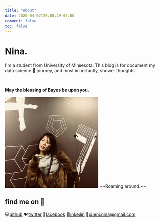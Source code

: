 ```yaml
---
title: "About"
date: 2020-04-02T20:00:29-05:00
comment: false
toc: false
---
```


# Nina.

I'm a student from University of Minnesota. This blog is for document my data science 🎒 journey, and most importantly, shower thoughts.

<br>

**May the blessing of Bayes be upon you.**

<img src="pi.jpeg" width="300" >
~~Roaming around.~~




## find me on 🖖

💻[github](https://github.com/hyper-potato)
🐦[twitter](https://twitter.com/mandy_nii)
👬[facebook](https://www.facebook.com/hypergorillaz)
💼[linkedin](https://www.linkedin.com/in/xue-nina/)
📧xueni.nina@gmail.com

<br>

<br>
